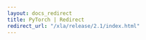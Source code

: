 ```yaml
---
layout: docs_redirect
title: PyTorch | Redirect
redirect_url: "/xla/release/2.1/index.html"
---
```

